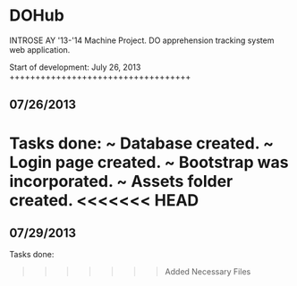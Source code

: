 DOHub
=====

INTROSE AY '13-'14 Machine Project. DO apprehension tracking system web application.

Start of development: July 26, 2013
+++++++++++++++++++++++++++++++++++

07/26/2013
----------

Tasks done:
~ Database created.
~ Login page created.
~ Bootstrap was incorporated.
~ Assets folder created.
<<<<<<< HEAD
=======

07/29/2013
----------

Tasks done:

>>>>>>> Added Necessary Files
